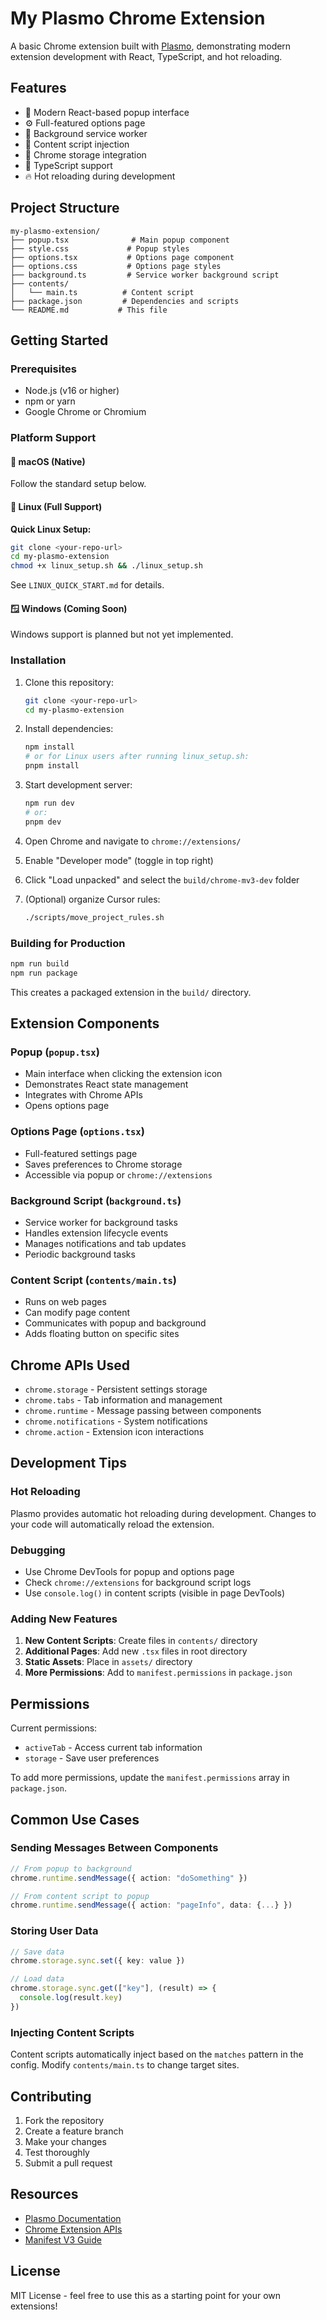 # My Plasmo Chrome Extension

A basic Chrome extension built with [Plasmo](https://www.plasmo.com/), demonstrating modern extension development with React, TypeScript, and hot reloading.

## Features

- 🎨 Modern React-based popup interface
- ⚙️ Full-featured options page
- 🔧 Background service worker
- 📄 Content script injection
- 💾 Chrome storage integration
- 🎯 TypeScript support
- 🔥 Hot reloading during development

## Project Structure

```
my-plasmo-extension/
├── popup.tsx              # Main popup component
├── style.css             # Popup styles
├── options.tsx           # Options page component
├── options.css           # Options page styles
├── background.ts         # Service worker background script
├── contents/
│   └── main.ts          # Content script
├── package.json         # Dependencies and scripts
└── README.md           # This file
```

## Getting Started

### Prerequisites

- Node.js (v16 or higher)
- npm or yarn
- Google Chrome or Chromium

### Platform Support

#### 🍎 macOS (Native)
Follow the standard setup below.

#### 🐧 Linux (Full Support)
**Quick Linux Setup:**
```bash
git clone <your-repo-url>
cd my-plasmo-extension
chmod +x linux_setup.sh && ./linux_setup.sh
```
See `LINUX_QUICK_START.md` for details.

#### 🪟 Windows (Coming Soon)
Windows support is planned but not yet implemented.

### Installation

1. Clone this repository:
   ```bash
   git clone <your-repo-url>
   cd my-plasmo-extension
   ```

2. Install dependencies:
   ```bash
   npm install
   # or for Linux users after running linux_setup.sh:
   pnpm install
   ```

3. Start development server:
   ```bash
   npm run dev
   # or:
   pnpm dev
   ```

4. Open Chrome and navigate to `chrome://extensions/`

5. Enable "Developer mode" (toggle in top right)

6. Click "Load unpacked" and select the `build/chrome-mv3-dev` folder

7. (Optional) organize Cursor rules:
   ```bash
   ./scripts/move_project_rules.sh
   ```

### Building for Production

```bash
npm run build
npm run package
```

This creates a packaged extension in the `build/` directory.

## Extension Components

### Popup (`popup.tsx`)
- Main interface when clicking the extension icon
- Demonstrates React state management
- Integrates with Chrome APIs
- Opens options page

### Options Page (`options.tsx`)
- Full-featured settings page
- Saves preferences to Chrome storage
- Accessible via popup or `chrome://extensions`

### Background Script (`background.ts`)
- Service worker for background tasks
- Handles extension lifecycle events
- Manages notifications and tab updates
- Periodic background tasks

### Content Script (`contents/main.ts`)
- Runs on web pages
- Can modify page content
- Communicates with popup and background
- Adds floating button on specific sites

## Chrome APIs Used

- `chrome.storage` - Persistent settings storage
- `chrome.tabs` - Tab information and management
- `chrome.runtime` - Message passing between components
- `chrome.notifications` - System notifications
- `chrome.action` - Extension icon interactions

## Development Tips

### Hot Reloading
Plasmo provides automatic hot reloading during development. Changes to your code will automatically reload the extension.

### Debugging
- Use Chrome DevTools for popup and options page
- Check `chrome://extensions` for background script logs
- Use `console.log()` in content scripts (visible in page DevTools)

### Adding New Features

1. **New Content Scripts**: Create files in `contents/` directory
2. **Additional Pages**: Add new `.tsx` files in root directory
3. **Static Assets**: Place in `assets/` directory
4. **More Permissions**: Add to `manifest.permissions` in `package.json`

## Permissions

Current permissions:
- `activeTab` - Access current tab information
- `storage` - Save user preferences

To add more permissions, update the `manifest.permissions` array in `package.json`.

## Common Use Cases

### Sending Messages Between Components

```typescript
// From popup to background
chrome.runtime.sendMessage({ action: "doSomething" })

// From content script to popup
chrome.runtime.sendMessage({ action: "pageInfo", data: {...} })
```

### Storing User Data

```typescript
// Save data
chrome.storage.sync.set({ key: value })

// Load data
chrome.storage.sync.get(["key"], (result) => {
  console.log(result.key)
})
```

### Injecting Content Scripts

Content scripts automatically inject based on the `matches` pattern in the config. Modify `contents/main.ts` to change target sites.

## Contributing

1. Fork the repository
2. Create a feature branch
3. Make your changes
4. Test thoroughly
5. Submit a pull request

## Resources

- [Plasmo Documentation](https://docs.plasmo.com/)
- [Chrome Extension APIs](https://developer.chrome.com/docs/extensions/reference/)
- [Manifest V3 Guide](https://developer.chrome.com/docs/extensions/mv3/intro/)

## License

MIT License - feel free to use this as a starting point for your own extensions!
